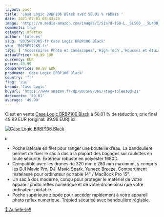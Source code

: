 ```yaml
---
layout: post
title: 'Case Logic BRBP106 Black avec 50.01 % rabais '
date: 2021-07-01 08:43:23
image: 'https://m.media-amazon.com/images/I/51a7d-ISO-L._SL500_._SL400_.jpg'
comments: true
category: ofertas
author: 'tole.es'
slug: 'B075F97JK5-fr Case Logic BRBP106 Black'
sku: 'B075F97JK5-fr'
tags: [ 'Accessoires Photo et Caméscopes','High-Tech','Housses et étuis pour appareils photo et caméscopes','Housses pour appareils photo','Photo et caméscopes','case logic', ]
actualPrice: 49.99 EUR
currency: EUR
price: 49.99
comparePrice: 99.99 EUR
prodname: 'Case Logic BRBP106 Black'
country: 'fr'
flag: '🇫🇷'
brand: 'Case Logic'
buyurl: 'https://www.amazon.fr/dp/B075F97JK5/?tag=tolees0d-21'
descuento: '50.01'
average: '49.99'
---
```


C'est en vente [Case Logic BRBP106 Black](https://www.amazon.fr/dp/B075F97JK5/?tag=tolees0d-21)  à  50.01 % de réduction, prix final  49.99 EUR (original: 99.99 EUR) ici:

[![Case Logic BRBP106 Black](https://m.media-amazon.com/images/I/51a7d-ISO-L._SL500_._SL400_.jpg)](https://www.amazon.fr/dp/B075F97JK5/?tag=tolees0d-21)

ℹ️:

- Poche latérale en filet pour ranger une bouteille d’eau. La bandoulière permet de fixer le sac à dos à la plupart des bagages sur roulettes en toute sécurité. Extérieur robuste en polyester 1680D.
- Compatible avec les drones de 320 mm x 280 mm maximum, y compris les DJI Mavic Pro, DJI Mavic Spark, Yuneec Breeze. Compartiment matelassé pour ordinateur portable 14" / MacBook Pro 15".
- Un sac à dos moderne, conçu pour protéger le matériel de votre appareil photo reflex numérique et de votre drone ainsi que votre ordinateur portable.
- Poche supérieure zippée pour accéder rapidement à votre appareil photo reflex numérique. Trépied sécurisé avec bandoulière réglable.

[🛒 Achète-le!!](https://www.amazon.fr/dp/B075F97JK5/?tag=tolees0d-21)
